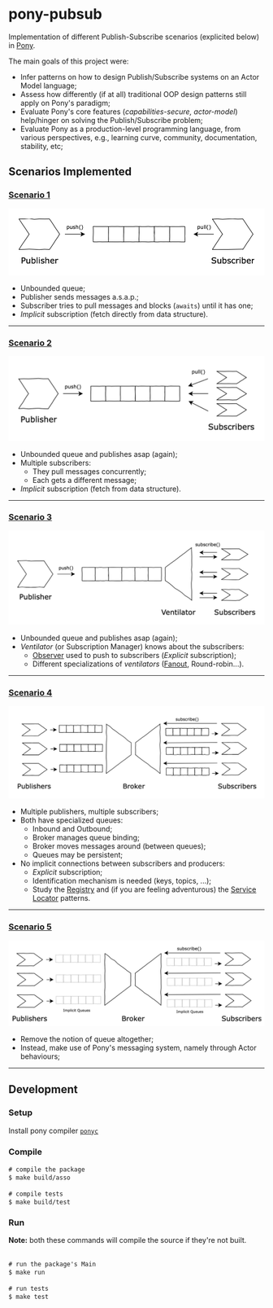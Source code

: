 # pony-pubsub

Implementation of different Publish-Subscribe scenarios (explicited below) in [Pony](https://www.ponylang.io/). 

The main goals of this project were:

* Infer patterns on how to design Publish/Subscribe systems on an Actor Model language;
* Assess how differently (if at all) traditional OOP design patterns still apply on Pony's paradigm;
* Evaluate Pony's core features (*capabilities-secure, actor-model*) help/hinger on solving the Publish/Subscribe problem;
* Evaluate Pony as a production-level programming language, from various perspectives, e.g., learning curve, community, documentation, stability, etc;

## Scenarios Implemented

### [Scenario 1](https://github.com/antonioalmeida/feup-asso/tree/scenario1)

![scenario-1](assets/scenario-1.png)

* Unbounded queue;
* Publisher sends messages a.s.a.p.;
* Subscriber tries to pull messages and blocks (`awaits`) until it has one;
* *Implicit* subscription (fetch directly from data structure).

----

### [Scenario 2](https://github.com/antonioalmeida/feup-asso/tree/scenario2)

![scenario-2](assets/scenario-2.png)

* Unbounded queue and publishes asap (again);
* Multiple subscribers:
    * They pull messages concurrently;
    * Each gets a different message;
* *Implicit* subscription (fetch from data structure).

----

### [Scenario 3](https://github.com/antonioalmeida/feup-asso/tree/scenario3)

![scenario-3](assets/scenario-3.png)

* Unbounded queue and publishes asap (again);
* *Ventilator* (or Subscription Manager) knows about the subscribers:
    * [Observer](https://en.wikipedia.org/wiki/Observer_pattern) used to push to subscribers (*Explicit* subscription);
    * Different specializations of *ventilators* ([Fanout](https://en.wikipedia.org/wiki/Fan-out_(software)), Round-robin...).
    
----

### [Scenario 4](https://github.com/antonioalmeida/feup-asso/tree/scenario4)

![scenario-4](assets/scenario-4.png)

* Multiple publishers, multiple subscribers;
* Both have specialized queues:
    * Inbound and Outbound;
    * Broker manages queue binding;
    * Broker moves messages around (between queues);
    * Queues may be persistent;
* No implicit connections between subscribers and producers:
    * *Explicit* subscription;
    * Identification mechanism is needed (keys, topics, ...);
    * Study the [Registry](https://martinfowler.com/eaaCatalog/registry.html) and (if you are feeling adventurous) the [Service Locator](https://en.wikipedia.org/wiki/Service_locator_pattern) patterns.

----

### [Scenario 5](https://github.com/antonioalmeida/feup-asso/tree/scenario5)

![scenario-5](assets/scenario-5.png)
    
* Remove the notion of queue altogether;
* Instead, make use of Pony's messaging system, namely through Actor behaviours;

----

## Development 

### Setup
Install pony compiler [`ponyc`](https://github.com/ponylang/ponyc)

### Compile
```shell
# compile the package
$ make build/asso 

# compile tests
$ make build/test 
```

### Run

__Note:__ both these commands will compile the source if they're not built.
```shell

# run the package's Main
$ make run

# run tests
$ make test
```
